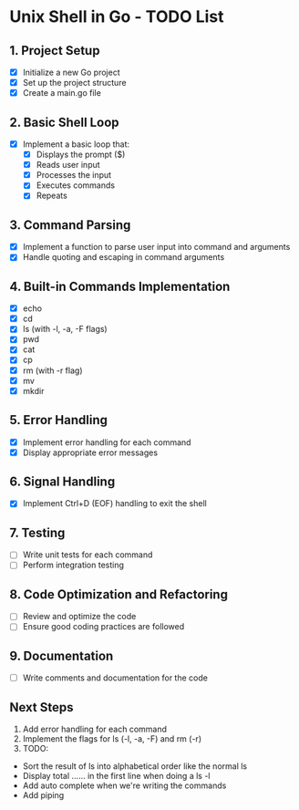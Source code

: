 # Unix Shell in Go - TODO List

## 1. Project Setup
- [x] Initialize a new Go project
- [x] Set up the project structure
- [x] Create a main.go file

## 2. Basic Shell Loop
- [x] Implement a basic loop that:
  - [x] Displays the prompt ($)
  - [x] Reads user input
  - [x] Processes the input
  - [x] Executes commands
  - [x] Repeats

## 3. Command Parsing
- [x] Implement a function to parse user input into command and arguments
- [x] Handle quoting and escaping in command arguments

## 4. Built-in Commands Implementation
- [x] echo
- [x] cd
- [x] ls (with -l, -a, -F flags)
- [x] pwd
- [x] cat
- [x] cp
- [x] rm (with -r flag)
- [x] mv
- [x] mkdir

## 5. Error Handling
- [x] Implement error handling for each command
- [x] Display appropriate error messages

## 6. Signal Handling
- [x] Implement Ctrl+D (EOF) handling to exit the shell

## 7. Testing
- [ ] Write unit tests for each command
- [ ] Perform integration testing

## 8. Code Optimization and Refactoring
- [ ] Review and optimize the code
- [ ] Ensure good coding practices are followed

## 9. Documentation
- [ ] Write comments and documentation for the code

## Next Steps
1. Add error handling for each command
2. Implement the flags for ls (-l, -a, -F) and rm (-r)
3. TODO: 
- Sort the result of ls into alphabetical order like the normal ls
- Display total ...... in the first line when doing a ls -l 
- Add auto complete when we're writing the commands
- Add piping